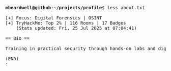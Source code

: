 <pre>

<strong>mbeardwell@github</strong>:<strong>~/projects/profile</strong>$ less about.txt

[+] Focus: Digital Forensics | OSINT
[+] TryHackMe: Top 2% | 116 Rooms | 17 Badges
    (Stats updated: Fri, 25 Jul 2025 at 07:04:41)

== Bio ==

Training in practical security through hands-on labs and digital investigations.

(END)
:
</pre>
